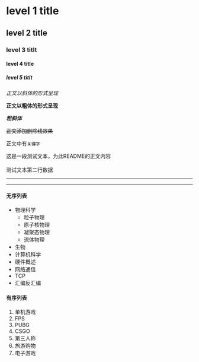 # level 1 title
## level 2 title
### level 3 titlt
#### level 4 title
##### level 5 titlt

*正文以斜体的形式呈现*

**正文以粗体的形式呈现**

***粗斜体***

~~正文添加删除线效果~~

正文中有`关键字`

这是一段测试文本，为此README的正文内容<br><br>测试文本第二行数据

---
****

#### 无序列表
* 物理科学
   * 粒子物理
   * 原子核物理
  * 凝聚态物理
  * 流体物理
* 生物
* 计算机科学
 * 硬件概述
 * 网络通信
  * TCP
 * 汇编反汇编

#### 有序列表
1. 单机游戏
 1. FPS
  1. PUBG
  2. CSGO
 2. 第三人称
2. 旅游购物
3. 电子游戏
